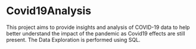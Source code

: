 # Covid19Analysis
This project aims to provide insights and analysis of COVID-19 data to help better understand the impact of the pandemic as Covid19 effects are still present. The Data Exploration is performed using SQL.

